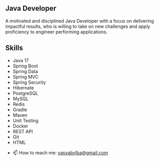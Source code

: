 ## Java Developer
A motivated and disciplined Java Developer with a focus on delivering impactful results, who is willing to take on new challenges and apply proficiency to engineer performing applications.

## Skills
* Java 17
* Spring Boot
* Spring Data
* Spring MVC
* Spring Security
* Hibernate
* PostgreSQL
* MySQL
* Redis
* Gradle
* Maven
* Unit Testing
* Docker
* REST API
* Git
* HTML

- 📫 How to reach me: vasyabylba@gmail.com


<!--
**Vasyabylba/vasyabylba** is a ✨ _special_ ✨ repository because its `README.md` (this file) appears on your GitHub profile.

Here are some ideas to get you started:

- 🔭 I’m currently working on ...
- 🌱 I’m currently learning ...
- 👯 I’m looking to collaborate on ...
- 🤔 I’m looking for help with ...
- 💬 Ask me about ...
- 📫 How to reach me: ...
- 😄 Pronouns: ...
- ⚡ Fun fact: ...
-->
